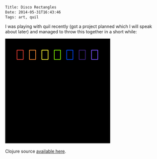     Title: Disco Rectangles
    Date: 2014-05-31T16:43:46
    Tags: art, quil

I was playing with quil recently (got a project planned which I will
speak about later) and managed to throw this together in
a short while:

<img
src="https://raw.githubusercontent.com/shriphani/art/master/disco/rainbow_disco.gif"
/>

Clojure source [available here](https://github.com/shriphani/art/blob/master/disco/src/disco/core.clj).
